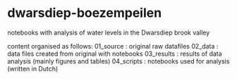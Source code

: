 # dwarsdiep-boezempeilen
notebooks with analysis of water levels in the Dwarsdiep brook valley

content organised as follows:
01_source  : original raw datafiles
02_data    : data files created from original with notebooks
03_results : results of data analysis (mainly figures and tables)
04_scripts : notebooks used for analysis (written in Dutch)
